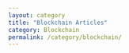 ```yaml
---
layout: category
title: "Blockchain Articles"
category: Blockchain
permalink: /category/blockchain/
---
```

